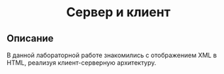 <h1 align="center">Сервер и клиент</h1>

## Описание

В данной лабораторной работе знакомились с отображением XML в HTML, реализуя клиент-серверную архитектуру.

